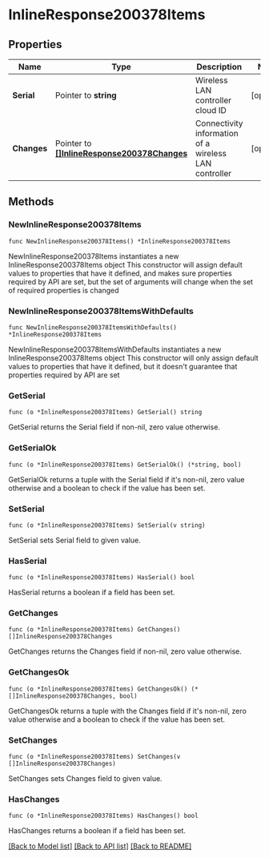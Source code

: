 # InlineResponse200378Items

## Properties

Name | Type | Description | Notes
------------ | ------------- | ------------- | -------------
**Serial** | Pointer to **string** | Wireless LAN controller cloud ID | [optional] 
**Changes** | Pointer to [**[]InlineResponse200378Changes**](InlineResponse200378Changes.md) | Connectivity information of a wireless LAN controller | [optional] 

## Methods

### NewInlineResponse200378Items

`func NewInlineResponse200378Items() *InlineResponse200378Items`

NewInlineResponse200378Items instantiates a new InlineResponse200378Items object
This constructor will assign default values to properties that have it defined,
and makes sure properties required by API are set, but the set of arguments
will change when the set of required properties is changed

### NewInlineResponse200378ItemsWithDefaults

`func NewInlineResponse200378ItemsWithDefaults() *InlineResponse200378Items`

NewInlineResponse200378ItemsWithDefaults instantiates a new InlineResponse200378Items object
This constructor will only assign default values to properties that have it defined,
but it doesn't guarantee that properties required by API are set

### GetSerial

`func (o *InlineResponse200378Items) GetSerial() string`

GetSerial returns the Serial field if non-nil, zero value otherwise.

### GetSerialOk

`func (o *InlineResponse200378Items) GetSerialOk() (*string, bool)`

GetSerialOk returns a tuple with the Serial field if it's non-nil, zero value otherwise
and a boolean to check if the value has been set.

### SetSerial

`func (o *InlineResponse200378Items) SetSerial(v string)`

SetSerial sets Serial field to given value.

### HasSerial

`func (o *InlineResponse200378Items) HasSerial() bool`

HasSerial returns a boolean if a field has been set.

### GetChanges

`func (o *InlineResponse200378Items) GetChanges() []InlineResponse200378Changes`

GetChanges returns the Changes field if non-nil, zero value otherwise.

### GetChangesOk

`func (o *InlineResponse200378Items) GetChangesOk() (*[]InlineResponse200378Changes, bool)`

GetChangesOk returns a tuple with the Changes field if it's non-nil, zero value otherwise
and a boolean to check if the value has been set.

### SetChanges

`func (o *InlineResponse200378Items) SetChanges(v []InlineResponse200378Changes)`

SetChanges sets Changes field to given value.

### HasChanges

`func (o *InlineResponse200378Items) HasChanges() bool`

HasChanges returns a boolean if a field has been set.


[[Back to Model list]](../README.md#documentation-for-models) [[Back to API list]](../README.md#documentation-for-api-endpoints) [[Back to README]](../README.md)


